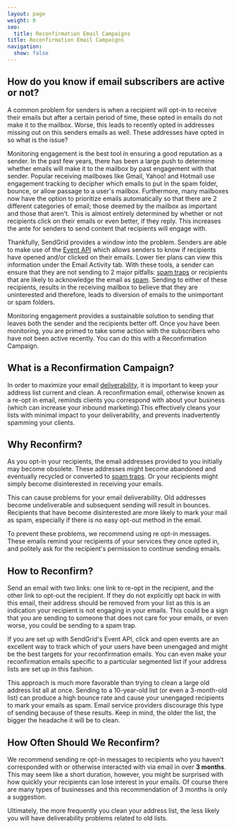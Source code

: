 ```yaml
---
layout: page
weight: 0
seo:
  title: Reconfirmation Email Campaigns
title: Reconfirmation Email Campaigns
navigation:
  show: false
---
```


## 	How do you know if email subscribers are active or not?
 	
A common problem for senders is when a recipient will opt-in to receive their emails but after a certain period of time,
these opted in emails do not make it to the mailbox. Worse, this leads to recently opted in addresses missing out on this
senders emails as well. These addresses have opted in so what is the issue?

Monitoring engagement is the best tool in ensuring a good reputation as a sender. In the past few years, there has been
a large push to determine whether emails will make it to the mailbox by past engagement with that sender. Popular
receiving mailboxes like Gmail, Yahoo! and Hotmail use engagement tracking to decipher which emails to put in the spam folder, bounce, or allow passage to a user's mailbox. Furthermore, many mailboxes now have the option
to prioritize emails automatically so that there are 2 different categories of email; those deemed by the mailbox as
important and those that aren't. This is almost entirely determined by whether or not recipients click on their emails
or even better, if they reply. This increases the ante for senders to send content that recipients will engage with.

Thankfully, SendGrid provides a window into the problem. Senders are able to make use of
the [Event API]({{root_url}}/for-developers/tracking-events/event/) which allows senders to know if recipients have opened and/or clicked on their emails. Lower tier plans
can view this information under the Email Activity tab. With these tools, a sender can ensure that they are not sending
to 2 major pitfalls: [spam traps]({{root_url}}/docs/glossary/spam-traps) or recipients that are likely to acknowledge the email as [spam]({{root_url}}/docs/glossary/spam/). Sending to either of
these recipients, results in the receiving mailbox to believe that they are uninterested and therefore, leads to diversion of emails to the unimportant or spam folders.


Monitoring engagement provides a sustainable solution to sending that leaves both the sender and the recipients better off.
Once you have been monitoring, you are primed to take some action with the subscribers who have not been active recently.
You can do this with a Reconfirmation Campaign.

## 	What is a Reconfirmation Campaign?
 	
In order to maximize your email [deliverability]({{root_url}}/glossary/deliverability/), it is important to keep
your address list current and clean. A reconfirmation email, otherwise
known as a re-opt in email, reminds clients you correspond with about
your business (which can increase your inbound marketing).This effectively
cleans your lists with minimal impact to your deliverability, and
prevents inadvertently spamming your clients.

## 	Why Reconfirm?
 	
As you opt-in your recipients, the email addresses provided to you
initially may become obsolete. These addresses might become abandoned
and eventually recycled or converted to [spam traps]({{root_url}}/glossary/spam-traps/). Or your recipients
might simply become disinterested in receiving your emails.

This can cause problems for your email deliverability. Old addresses
become undeliverable and subsequent sending will result in bounces.
Recipients that have become disinterested are more likely to mark
your mail as spam, especially if there is no easy opt-out method in the email.

To prevent these problems, we recommend using re opt-in messages.
These emails remind your recipients of your services they once opted
in, and politely ask for the recipient's permission to continue sending
emails.

## 	How to Reconfirm?
 	
Send an email with two links: one link to re-opt in the recipient,
and the other link to opt-out the recipient. If they do not
explicitly opt back in with this email, their address should be
removed from your list as this is an indication your recipient is not
engaging in your emails. This could be a sign that you are sending to
someone that does not care for your emails, or even worse, you could
be sending to a spam trap.

If you are set up with SendGrid's Event API, click and open events are
an excellent way to track which of your users have been unengaged and
might be the best targets for your reconfirmation emails. You can even
make your reconfirmation emails specific to a particular segmented list
if your address lists are set up in this fashion.

This approach is much more favorable than trying to clean a large old
address list all at once. Sending to a 10-year-old list (or even a
3-month-old list) can produce a high bounce rate and cause your
unengaged recipients to mark your emails as spam. Email service
providers discourage this type of sending because of these results.
Keep in mind, the older the list, the bigger the headache it will be to clean.

## 	How Often Should We Reconfirm?
 	
We recommend sending re opt-in messages to recipients who you haven't
corresponded with or otherwise interacted with via email in over **3
months**. This may seem like a short duration, however, you might be
surprised with how quickly your recipients can lose interest in your
emails. Of course there are many types of businesses and this
recommendation of 3 months is only a suggestion.

Ultimately, the more frequently you clean your address list, the less likely you will have deliverability problems related to old lists.
